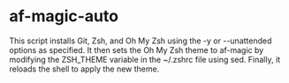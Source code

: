 # af-magic-auto
This script installs Git, Zsh, and Oh My Zsh using the -y or --unattended options as specified. It then sets the Oh My Zsh theme to af-magic by modifying the ZSH_THEME variable in the ~/.zshrc file using sed. Finally, it reloads the shell to apply the new theme.
